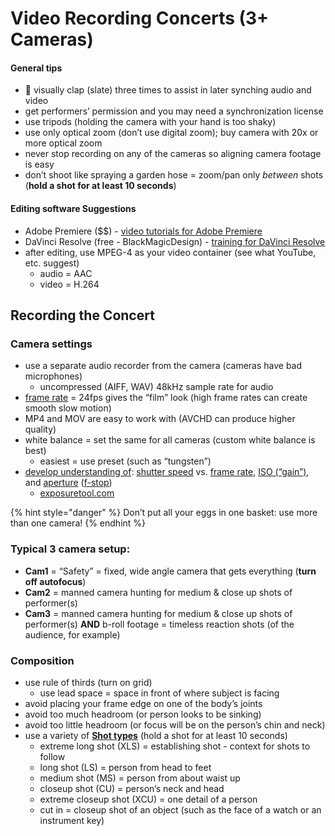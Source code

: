 # Video Recording Concerts \(3+ Cameras\)

#### **General tips**

* 👏 visually clap \(slate\) three times to assist in later synching audio and video
* get performers’ permission and you may need a synchronization license
* use tripods \(holding the camera with your hand is too shaky\)
* use only optical zoom \(don’t use digital zoom\); buy camera with 20x or more optical zoom
* never stop recording on any of the cameras so aligning camera footage is easy
* don’t shoot like spraying a garden hose = zoom/pan only _between_ shots \(**hold a shot for at least 10 seconds**\)

#### **Editing software Suggestions**

* Adobe Premiere \($$\) - [video tutorials for Adobe Premiere](https://helpx.adobe.com/in/premiere-pro/tutorials.html)
* DaVinci Resolve \(free - BlackMagicDesign\) - [training for DaVinci Resolve](https://www.blackmagicdesign.com/products/davinciresolve/training)
* after editing, use MPEG-4 as your video container \(see what YouTube, etc. suggest\)
  * audio = AAC
  * video = H.264

## Recording the Concert

### **Camera settings**

* use a separate audio recorder from the camera \(cameras have bad microphones\)
  * uncompressed \(AIFF, WAV\) 48kHz sample rate for audio
* [frame rate](https://www.diyphotography.net/learn-choose-best-frame-rate-videos-just-10-minutes/) = 24fps gives the “film” look \(high frame rates can create smooth slow motion\)
* MP4 and MOV are easy to work with \(AVCHD can produce higher quality\)
* white balance = set the same for all cameras \(custom white balance is best\)
  * easiest = use preset \(such as “tungsten”\)
* [develop understanding of](https://www.youtube.com/watch?v=zd9oNggNqjQ): [shutter speed](https://www.youtube.com/watch?v=kGud8vGwp-Y) vs. [frame rate](https://vimeo.com/blog/post/frame-rate-vs-shutter-speed-setting-the-record-str), [ISO \(“gain”\)](https://youtu.be/WEApLA-YNko), and [aperture](https://www.flickr.com/photos/jaredpolin/sets/72157626710263148/) \([f-stop](https://www.flickr.com/photos/vox/5367295420/)\)
  * [exposuretool.com](http://exposuretool.com)

{% hint style="danger" %}
Don’t put all your eggs in one basket: use more than one camera!
{% endhint %}

### **Typical 3 camera setup:**

* **Cam1** = “Safety” = fixed, wide angle camera that gets everything \(**turn off autofocus**\)
* **Cam2** = manned camera hunting for medium & close up shots of performer\(s\)
* **Cam3** = manned camera hunting for medium & close up shots of performer\(s\) **AND** b-roll footage = timeless reaction shots \(of the audience, for example\)

### **Composition**

* use rule of thirds \(turn on grid\)
  * use lead space = space in front of where subject is facing
* avoid placing your frame edge on one of the body’s joints
* avoid too much headroom \(or person looks to be sinking\)
* avoid too little headroom \(or focus will be on the person’s chin and neck\)
* use a variety of [**Shot types**](https://www.bhphotovideo.com/explora/video/tips-and-solutions/filmmaking-101-camera-shot-types) \(hold a shot for at least 10 seconds\)
  * extreme long shot \(XLS\) = establishing shot - context for shots to follow
  * long shot \(LS\) = person from head to feet
  * medium shot \(MS\) = person from about waist up
  * closeup shot \(CU\) = person’s neck and head
  * extreme closeup shot \(XCU\) = one detail of a person
  * cut in = closeup shot of an object \(such as the face of a watch or an instrument key\)

